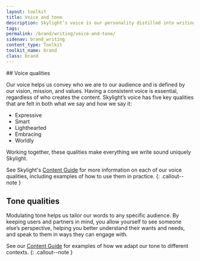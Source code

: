 ```yaml
---
layout: toolkit
title: Voice and tone
description: Skylight’s voice is our personality distilled into writing. It’s crucial for our audience to recognize us even if we don’t announce ourselves. While our voice is constant, we should adjust our tone depending on the context and the specific audience.
tags:
permalink: /brand/writing/voice-and-tone/
sidenav: brand_writing
content_type: Toolkit
toolkit_name: brand
class: brand
---
```


<div class="row">
<div class="col-md-9" markdown="1">
## Voice qualities

Our voice helps us convey who we are to our audience and is defined by our vision, mission, and values. Having a consistent voice is essential, regardless of who creates the content. Skylight’s voice has five key qualities that are felt in both what we say and how we say it:

- Expressive
- Smart
- Lighthearted
- Embracing
- Worldly

Working together, these qualities make everything we write sound uniquely Skylight.

See Skylight's [Content Guide](/work/toolkits/content-guide/voice-and-tone/) for more information on each of our voice qualities, including examples of how to use them in practice.
{: .callout--note }

## Tone qualities

Modulating tone helps us tailor our words to any specific audience. By keeping users and partners in mind, you allow yourself to see someone else’s perspective, helping you better understand their wants and needs, and speak to them in ways they can engage with.

See our [Content Guide](/work/toolkits/content-guide/voice-and-tone/#skylights-tone) for examples of how we adapt our tone to different contexts.
{: .callout--note }
</div>
</div>
